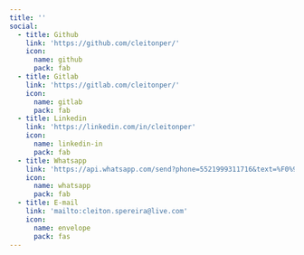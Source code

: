 ```yaml
---
title: ''
social:
  - title: Github
    link: 'https://github.com/cleitonper/'
    icon:
      name: github
      pack: fab
  - title: Gitlab
    link: 'https://gitlab.com/cleitonper/'
    icon:
      name: gitlab
      pack: fab
  - title: Linkedin
    link: 'https://linkedin.com/in/cleitonper'
    icon:
      name: linkedin-in
      pack: fab
  - title: Whatsapp
    link: 'https://api.whatsapp.com/send?phone=5521999311716&text=%F0%9F%91%8B'
    icon:
      name: whatsapp
      pack: fab
  - title: E-mail
    link: 'mailto:cleiton.spereira@live.com'
    icon:
      name: envelope
      pack: fas
---
```

